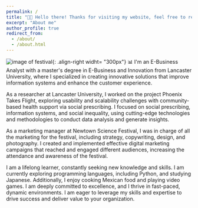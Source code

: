 ```yaml
---
permalink: /
title: "👋🏼 Hello there! Thanks for visiting my website, feel free to reach out!"
excerpt: "About me"
author_profile: true
redirect_from: 
  - /about/
  - /about.html
---
```


![image of festival](/_images/science_fest.jpg){: .align-right widht= "300px"}
📊 I'm an E-Business Analyst with a master's degree in E-Business and Innovation from Lancaster University, where I specialized in creating innovative solutions that improve information systems and enhance the customer experience.

As a researcher at Lancaster University, I worked on the project Phoenix Takes Flight, exploring usability and scalability challenges with community-based health support via social prescribing. I focused on social prescribing, information systems, and social inequality, using cutting-edge technologies and methodologies to conduct data analysis and generate insights. 

As a marketing manager at Newtown Science Festival, I was in charge of all the marketing for the festival, including strategy, copywriting, design, and photography. I created and implemented effective digital marketing campaigns that reached and engaged different audiences, increasing the attendance and awareness of the festival.

I am a lifelong learner, constantly seeking new knowledge and skills. I am currently exploring programming languages, including Python, and studying Japanese. Additionally, I enjoy cooking Mexican food and playing video games. I am deeply committed to excellence, and I thrive in fast-paced, dynamic environments. I am eager to leverage my skills and expertise to drive success and deliver value to your organization.